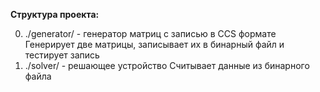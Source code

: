 <b>Структура проекта:</b>

  0) ./generator/ - генератор матриц с записью в CCS формате
		Генерирует две матрицы, записывает их в бинарный файл и тестирует запись
  1) ./solver/ - решающее устройство
		Считывает данные из бинарного файла
